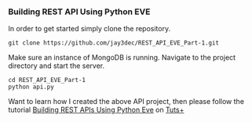 ### Building REST API Using Python EVE

In order to get started simply clone the repository.
```
git clone https://github.com/jay3dec/REST_API_EVE_Part-1.git
```
Make sure an instance of MongoDB is running.
Navigate to the project directory and start the server.
```
cd REST_API_EVE_Part-1
python api.py
```

Want to learn how I created the above API project, then please follow the tutorial [Building REST APIs Using Python Eve](http://code.tutsplus.com/tutorials/building-rest-apis-using-eve--cms-22961) on [Tuts+
](http://code.tutsplus.com/)
